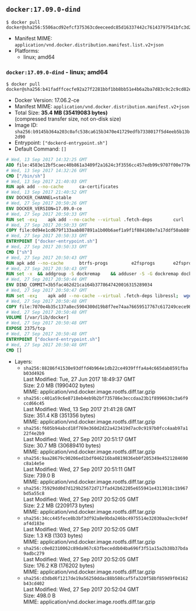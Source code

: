 ## `docker:17.09.0-dind`

```console
$ docker pull docker@sha256:5506acd92efcf375363cdeeceedc85d16337442c76143797541bfc3d228e466b
```

-	Manifest MIME: `application/vnd.docker.distribution.manifest.list.v2+json`
-	Platforms:
	-	linux; amd64

### `docker:17.09.0-dind` - linux; amd64

```console
$ docker pull docker@sha256:b41fadffcecfe92a27f2281bbf1bb8bb51e4b6a2ba7d83c9c2c9cd82e474dbc8
```

-	Docker Version: 17.06.2-ce
-	Manifest MIME: `application/vnd.docker.distribution.manifest.v2+json`
-	Total Size: **35.4 MB (35419083 bytes)**  
	(compressed transfer size, not on-disk size)
-	Image ID: `sha256:b9145b364a203c0afc538ca615b3470e41729edfb7338017f5d4eeb5b13b2d90`
-	Entrypoint: `["dockerd-entrypoint.sh"]`
-	Default Command: `[]`

```dockerfile
# Wed, 13 Sep 2017 14:32:25 GMT
ADD file:4583e12bf5caec40b861a3409f2a1624c3f3556cc457edb99c9707f00e779e45 in / 
# Wed, 13 Sep 2017 14:32:26 GMT
CMD ["/bin/sh"]
# Wed, 13 Sep 2017 21:40:03 GMT
RUN apk add --no-cache 		ca-certificates
# Wed, 13 Sep 2017 21:40:52 GMT
ENV DOCKER_CHANNEL=stable
# Wed, 27 Sep 2017 20:50:26 GMT
ENV DOCKER_VERSION=17.09.0-ce
# Wed, 27 Sep 2017 20:50:33 GMT
RUN set -ex; 	apk add --no-cache --virtual .fetch-deps 		curl 		tar 	; 		apkArch="$(apk --print-arch)"; 	case "$apkArch" in 		x86_64) dockerArch='x86_64' ;; 		aarch64) dockerArch='aarch64' ;; 		ppc64le) dockerArch='ppc64le' ;; 		s390x) dockerArch='s390x' ;; 		*) echo >&2 "error: unsupported architecture ($apkArch)"; exit 1 ;;	esac; 		if ! curl -fL -o docker.tgz "https://download.docker.com/linux/static/${DOCKER_CHANNEL}/${dockerArch}/docker-${DOCKER_VERSION}.tgz"; then 		echo >&2 "error: failed to download 'docker-${DOCKER_VERSION}' from '${DOCKER_CHANNEL}' for '${dockerArch}'"; 		exit 1; 	fi; 		tar --extract 		--file docker.tgz 		--strip-components 1 		--directory /usr/local/bin/ 	; 	rm docker.tgz; 		apk del .fetch-deps; 		dockerd -v; 	docker -v
# Wed, 27 Sep 2017 20:50:33 GMT
COPY file:0d94e1cd679f133aab807891a1b00b6aef1a9f1f884108e7a17ddf50ab88f1fb in /usr/local/bin/ 
# Wed, 27 Sep 2017 20:50:33 GMT
ENTRYPOINT ["docker-entrypoint.sh"]
# Wed, 27 Sep 2017 20:50:33 GMT
CMD ["sh"]
# Wed, 27 Sep 2017 20:50:43 GMT
RUN apk add --no-cache 		btrfs-progs 		e2fsprogs 		e2fsprogs-extra 		iptables 		xfsprogs 		xz
# Wed, 27 Sep 2017 20:50:43 GMT
RUN set -x 	&& addgroup -S dockremap 	&& adduser -S -G dockremap dockremap 	&& echo 'dockremap:165536:65536' >> /etc/subuid 	&& echo 'dockremap:165536:65536' >> /etc/subgid
# Wed, 27 Sep 2017 20:50:44 GMT
ENV DIND_COMMIT=3b5fac462d21ca164b3778647420016315289034
# Wed, 27 Sep 2017 20:50:47 GMT
RUN set -ex; 	apk add --no-cache --virtual .fetch-deps libressl; 	wget -O /usr/local/bin/dind "https://raw.githubusercontent.com/docker/docker/${DIND_COMMIT}/hack/dind"; 	chmod +x /usr/local/bin/dind; 	apk del .fetch-deps
# Wed, 27 Sep 2017 20:50:48 GMT
COPY file:7070e4b35c137a8ec5904300d19b8f7ee74aa76659517767c617249cece98a4a in /usr/local/bin/ 
# Wed, 27 Sep 2017 20:50:48 GMT
VOLUME [/var/lib/docker]
# Wed, 27 Sep 2017 20:50:48 GMT
EXPOSE 2375/tcp
# Wed, 27 Sep 2017 20:50:48 GMT
ENTRYPOINT ["dockerd-entrypoint.sh"]
# Wed, 27 Sep 2017 20:50:48 GMT
CMD []
```

-	Layers:
	-	`sha256:88286f41530e93dffd4b964e1db22ce4939fffa4a4c665dab8591fbab03d4926`  
		Last Modified: Tue, 27 Jun 2017 18:49:37 GMT  
		Size: 2.0 MB (1990402 bytes)  
		MIME: application/vnd.docker.image.rootfs.diff.tar.gzip
	-	`sha256:c401a59c6e8718eb4eb9b2bf735786e3eccdaa23b1f8996630c3a6f9ccd66c45`  
		Last Modified: Wed, 13 Sep 2017 21:41:28 GMT  
		Size: 351.4 KB (351356 bytes)  
		MIME: application/vnd.docker.image.rootfs.diff.tar.gzip
	-	`sha256:f605b94abcd18f769e360d2d22a423419d7ac0c9197b0fcc4aab97a122f4e2b9`  
		Last Modified: Wed, 27 Sep 2017 20:51:17 GMT  
		Size: 30.7 MB (30689410 bytes)  
		MIME: application/vnd.docker.image.rootfs.diff.tar.gzip
	-	`sha256:9aa28679c90206ed1bdf046216ba0819836eb0f205349e4521284690c8a14e5e`  
		Last Modified: Wed, 27 Sep 2017 20:51:11 GMT  
		Size: 739.0 B  
		MIME: application/vnd.docker.image.rootfs.diff.tar.gzip
	-	`sha256:75929dd0d7d129b25672d717fad42b62205e655941e4313018c1b967bd5a55c8`  
		Last Modified: Wed, 27 Sep 2017 20:52:05 GMT  
		Size: 2.2 MB (2209173 bytes)  
		MIME: application/vnd.docker.image.rootfs.diff.tar.gzip
	-	`sha256:34cc445fece8b3bf3df92a8e9bda246bc4975514e32030aa2ec9c04faf4d183e`  
		Last Modified: Wed, 27 Sep 2017 20:52:05 GMT  
		Size: 1.3 KB (1303 bytes)  
		MIME: application/vnd.docker.image.rootfs.diff.tar.gzip
	-	`sha256:c0e02310062c89da967c63fbeceddb04ba696f3f51a15a2b38b37bda9adbc279`  
		Last Modified: Wed, 27 Sep 2017 20:52:05 GMT  
		Size: 176.2 KB (176202 bytes)  
		MIME: application/vnd.docker.image.rootfs.diff.tar.gzip
	-	`sha256:d3dbd6f1217de19a56250ddac88b508caf5fa320f58bf859d9f04162b43cd402`  
		Last Modified: Wed, 27 Sep 2017 20:52:04 GMT  
		Size: 498.0 B  
		MIME: application/vnd.docker.image.rootfs.diff.tar.gzip
